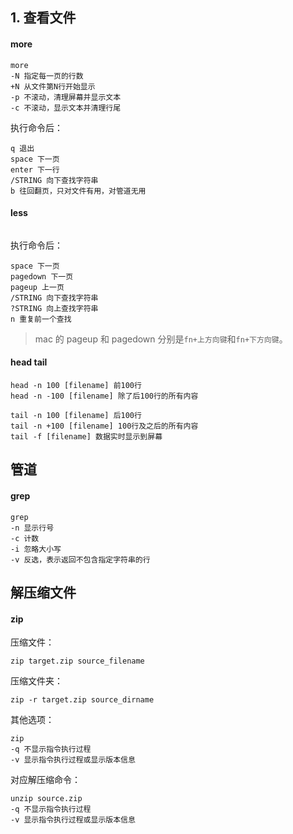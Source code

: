 ## 1. 查看文件
#### more
```shell
more
-N 指定每一页的行数
+N 从文件第N行开始显示
-p 不滚动，清理屏幕并显示文本
-c 不滚动，显示文本并清理行尾
```

执行命令后：
```shell
q 退出
space 下一页
enter 下一行
/STRING 向下查找字符串
b 往回翻页，只对文件有用，对管道无用
```

#### less
```shell

```

执行命令后：
```shell
space 下一页
pagedown 下一页
pageup 上一页
/STRING 向下查找字符串
?STRING 向上查找字符串
n 重复前一个查找
```
> mac 的 pageup 和 pagedown 分别是`fn+上方向键`和`fn+下方向键`。

#### head tail
```shell
head -n 100 [filename] 前100行
head -n -100 [filename] 除了后100行的所有内容
```
```shell
tail -n 100 [filename] 后100行
tail -n +100 [filename] 100行及之后的所有内容
tail -f [filename] 数据实时显示到屏幕
```

## 管道
#### grep
```shell
grep
-n 显示行号
-c 计数
-i 忽略大小写
-v 反选，表示返回不包含指定字符串的行
```

## 解压缩文件
#### zip
压缩文件：
```shell
zip target.zip source_filename
```
压缩文件夹：
```shell
zip -r target.zip source_dirname
```
其他选项：
```shell
zip
-q 不显示指令执行过程
-v 显示指令执行过程或显示版本信息
```
对应解压缩命令：
```shell
unzip source.zip
-q 不显示指令执行过程
-v 显示指令执行过程或显示版本信息
```

